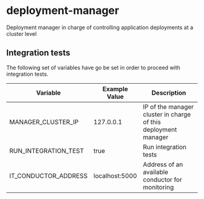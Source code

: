 # deployment-manager
Deployment manager in charge of controlling application deployments at a cluster level


## Integration tests

The following set of variables have go be set in order to proceed with integration tests.

| Variable  | Example Value | Description |
| ------------- | ------------- |------------- |
| MANAGER_CLUSTER_IP | 127.0.0.1 | IP of the manager cluster in charge of this deployment manager |
| RUN_INTEGRATION_TEST  | true | Run integration tests |
| IT_CONDUCTOR_ADDRESS | localhost:5000 | Address of an available conductor for monitoring |
